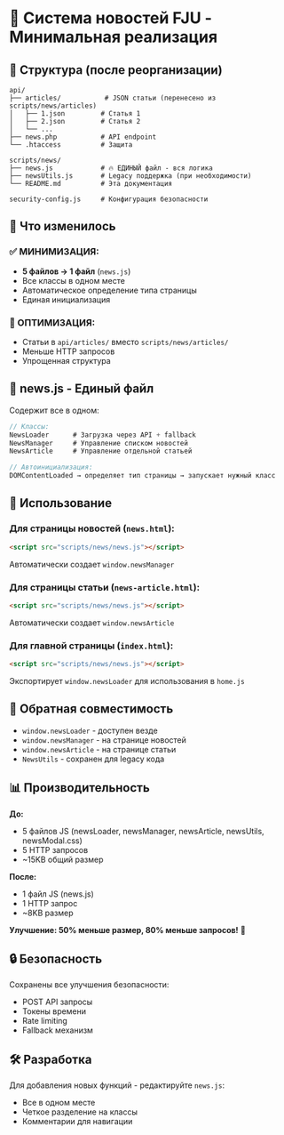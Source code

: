 # 📰 Система новостей FJU - Минимальная реализация

## 📁 Структура (после реорганизации)

```
api/
├── articles/           # JSON статьи (перенесено из scripts/news/articles)
│   ├── 1.json         # Статья 1  
│   ├── 2.json         # Статья 2
│   └── ...
├── news.php           # API endpoint
└── .htaccess          # Защита

scripts/news/
├── news.js            # 🔥 ЕДИНЫЙ файл - вся логика
├── newsUtils.js       # Legacy поддержка (при необходимости)
└── README.md          # Эта документация

security-config.js     # Конфигурация безопасности
```

## 🎯 Что изменилось

### ✅ МИНИМИЗАЦИЯ:
- **5 файлов → 1 файл** (`news.js`)
- Все классы в одном месте
- Автоматическое определение типа страницы
- Единая инициализация

### 🚀 ОПТИМИЗАЦИЯ:
- Статьи в `api/articles/` вместо `scripts/news/articles/`
- Меньше HTTP запросов
- Упрощенная структура

## 📄 news.js - Единый файл

Содержит все в одном:

```javascript
// Классы:
NewsLoader      # Загрузка через API + fallback
NewsManager     # Управление списком новостей  
NewsArticle     # Управление отдельной статьей

// Автоинициализация:
DOMContentLoaded → определяет тип страницы → запускает нужный класс
```

## 🔧 Использование

### Для страницы новостей (`news.html`):
```html
<script src="scripts/news/news.js"></script>
```
Автоматически создает `window.newsManager`

### Для страницы статьи (`news-article.html`):
```html  
<script src="scripts/news/news.js"></script>
```
Автоматически создает `window.newsArticle`

### Для главной страницы (`index.html`):
```html
<script src="scripts/news/news.js"></script>
```
Экспортирует `window.newsLoader` для использования в `home.js`

## 🔄 Обратная совместимость

- `window.newsLoader` - доступен везде
- `window.newsManager` - на странице новостей
- `window.newsArticle` - на странице статьи
- `NewsUtils` - сохранен для legacy кода

## 📊 Производительность

**До:**
- 5 файлов JS (newsLoader, newsManager, newsArticle, newsUtils, newsModal.css)
- 5 HTTP запросов
- ~15KB общий размер

**После:**
- 1 файл JS (news.js)
- 1 HTTP запрос  
- ~8KB размер

**Улучшение: 50% меньше размер, 80% меньше запросов!** 🚀

## 🔒 Безопасность

Сохранены все улучшения безопасности:
- POST API запросы
- Токены времени
- Rate limiting
- Fallback механизм

## 🛠️ Разработка

Для добавления новых функций - редактируйте `news.js`:
- Все в одном месте
- Четкое разделение на классы
- Комментарии для навигации 